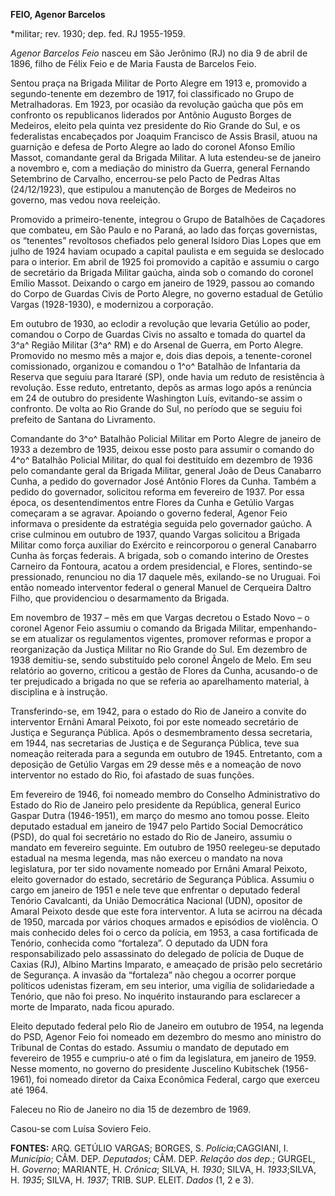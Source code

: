 **FEIO, Agenor Barcelos**

\*militar; rev. 1930; dep. fed. RJ 1955-1959.

*Agenor Barcelos Feio* nasceu em São Jerônimo (RJ) no dia 9 de abril de
1896, filho de Félix Feio e de Maria Fausta de Barcelos Feio.

Sentou praça na Brigada Militar de Porto Alegre em 1913 e, promovido a
segundo-tenente em dezembro de 1917, foi classificado no Grupo de
Metralhadoras. Em 1923, por ocasião da revolução gaúcha que pôs em
confronto os republicanos liderados por Antônio Augusto Borges de
Medeiros, eleito pela quinta vez presidente do Rio Grande do Sul, e os
federalistas encabeçados por Joaquim Francisco de Assis Brasil, atuou na
guarnição e defesa de Porto Alegre ao lado do coronel Afonso Emílio
Massot, comandante geral da Brigada Militar. A luta estendeu-se de
janeiro a novembro e, com a mediação do ministro da Guerra, general
Fernando Setembrino de Carvalho, encerrou-se pelo Pacto de Pedras Altas
(24/12/1923), que estipulou a manutenção de Borges de Medeiros no
governo, mas vedou nova reeleição.

Promovido a primeiro-tenente, integrou o Grupo de Batalhões de Caçadores
que combateu, em São Paulo e no Paraná, ao lado das forças governistas,
os “tenentes” revoltosos chefiados pelo general Isidoro Dias Lopes que
em julho de 1924 haviam ocupado a capital paulista e em seguida se
deslocado para o interior. Em abril de 1925 foi promovido a capitão e
assumiu o cargo de secretário da Brigada Militar gaúcha, ainda sob o
comando do coronel Emílio Massot. Deixando o cargo em janeiro de 1929,
passou ao comando do Corpo de Guardas Civis de Porto Alegre, no governo
estadual de Getúlio Vargas (1928-1930), e modernizou a corporação.

Em outubro de 1930, ao eclodir a revolução que levaria Getúlio ao poder,
comandou o Corpo de Guardas Civis no assalto e tomada do quartel da 3^a^
Região Militar (3^a^ RM) e do Arsenal de Guerra, em Porto Alegre.
Promovido no mesmo mês a major e, dois dias depois, a tenente-coronel
comissionado, organizou e comandou o 1^o^ Batalhão de Infantaria da
Reserva que seguiu para Itararé (SP), onde havia um reduto de
resistência à revolução. Esse reduto, entretanto, depôs as armas logo
após a renúncia em 24 de outubro do presidente Washington Luís,
evitando-se assim o confronto. De volta ao Rio Grande do Sul, no período
que se seguiu foi prefeito de Santana do Livramento.

Comandante do 3^o^ Batalhão Policial Militar em Porto Alegre de janeiro
de 1933 a dezembro de 1935, deixou esse posto para assumir o comando do
4^o^ Batalhão Policial Militar, do qual foi destituído em dezembro de
1936 pelo comandante geral da Brigada Militar, general João de Deus
Canabarro Cunha, a pedido do governador José Antônio Flores da Cunha.
Também a pedido do governador, solicitou reforma em fevereiro de 1937.
Por essa época, os desentendimentos entre Flores da Cunha e Getúlio
Vargas começaram a se agravar. Apoiando o governo federal, Agenor Feio
informava o presidente da estratégia seguida pelo governador gaúcho. A
crise culminou em outubro de 1937, quando Vargas solicitou a Brigada
Militar como força auxiliar do Exército e reincorporou o general
Canabarro Cunha às forças federais. A brigada, sob o comando interino de
Orestes Carneiro da Fontoura, acatou a ordem presidencial, e Flores,
sentindo-se pressionado, renunciou no dia 17 daquele mês, exilando-se no
Uruguai. Foi então nomeado interventor federal o general Manuel de
Cerqueira Daltro Filho, que providenciou o desarmamento da Brigada.

Em novembro de 1937 – mês em que Vargas decretou o Estado Novo – o
coronel Agenor Feio assumiu o comando da Brigada Militar, empenhando-se
em atualizar os regulamentos vigentes, promover reformas e propor a
reorganização da Justiça Militar no Rio Grande do Sul. Em dezembro de
1938 demitiu-se, sendo substituído pelo coronel Ângelo de Melo. Em seu
relatório ao governo, criticou a gestão de Flores da Cunha, acusando-o
de ter prejudicado a brigada no que se referia ao aparelhamento
material, à disciplina e à instrução.

Transferindo-se, em 1942, para o estado do Rio de Janeiro a convite do
interventor Ernâni Amaral Peixoto, foi por este nomeado secretário de
Justiça e Segurança Pública. Após o desmembramento dessa secretaria, em
1944, nas secretarias de Justiça e de Segurança Pública, teve sua
nomeação reiterada para a segunda em outubro de 1945. Entretanto, com a
deposição de Getúlio Vargas em 29 desse mês e a nomeação de novo
interventor no estado do Rio, foi afastado de suas funções.

Em fevereiro de 1946, foi nomeado membro do Conselho Administrativo do
Estado do Rio de Janeiro pelo presidente da República, general Eurico
Gaspar Dutra (1946-1951), em março do mesmo ano tomou posse. Eleito
deputado estadual em janeiro de 1947 pelo Partido Social Democrático
(PSD), do qual foi secretário no estado do Rio de Janeiro, assumiu o
mandato em fevereiro seguinte. Em outubro de 1950 reelegeu-se deputado
estadual na mesma legenda, mas não exerceu o mandato na nova
legislatura, por ter sido novamente nomeado por Ernâni Amaral Peixoto,
eleito governador do estado, secretário de Segurança Pública. Assumiu o
cargo em janeiro de 1951 e nele teve que enfrentar o deputado federal
Tenório Cavalcanti, da União Democrática Nacional (UDN), opositor de
Amaral Peixoto desde que este fora interventor. A luta se acirrou na
década de 1950, marcada por vários choques armados e episódios de
violência. O mais conhecido deles foi o cerco da polícia, em 1953, a
casa fortificada de Tenório, conhecida como “fortaleza”. O deputado da
UDN fora responsabilizado pelo assassinato do delegado de polícia de
Duque de Caxias (RJ), Albino Martins Imparato, e ameaçado de prisão pelo
secretário de Segurança. A invasão da “fortaleza” não chegou a ocorrer
porque políticos udenistas fizeram, em seu interior, uma vigília de
solidariedade a Tenório, que não foi preso. No inquérito instaurando
para esclarecer a morte de Imparato, nada ficou apurado.

Eleito deputado federal pelo Rio de Janeiro em outubro de 1954, na
legenda do PSD, Agenor Feio foi nomeado em dezembro do mesmo ano
ministro do Tribunal de Contas do estado. Assumiu o mandato de deputado
em fevereiro de 1955 e cumpriu-o até o fim da legislatura, em janeiro de
1959. Nesse momento, no governo do presidente Juscelino Kubitschek
(1956-1961), foi nomeado diretor da Caixa Econômica Federal, cargo que
exerceu até 1964.

Faleceu no Rio de Janeiro no dia 15 de dezembro de 1969.

Casou-se com Luísa Soviero Feio.

**FONTES:** ARQ. GETÚLIO VARGAS; BORGES, S. *Polícia*;CAGGIANI, I.
*Município*; CÂM. DEP. *Deputados*; CÂM. DEP. *Relação* *dos dep.*;
GURGEL, H. *Governo*; MARIANTE, H. *Crônica*; SILVA, H. *1930*; SILVA,
H. *1933*;SILVA, H. *1935*; SILVA, H. *1937*; TRIB. SUP. ELEIT. *Dados*
(1, 2 e 3).
